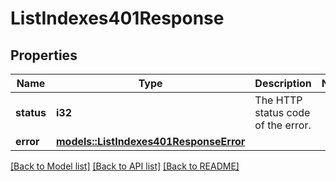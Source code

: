 # ListIndexes401Response

## Properties

Name | Type | Description | Notes
------------ | ------------- | ------------- | -------------
**status** | **i32** | The HTTP status code of the error. | 
**error** | [**models::ListIndexes401ResponseError**](list_indexes_401_response_error.md) |  | 

[[Back to Model list]](../README.md#documentation-for-models) [[Back to API list]](../README.md#documentation-for-api-endpoints) [[Back to README]](../README.md)


